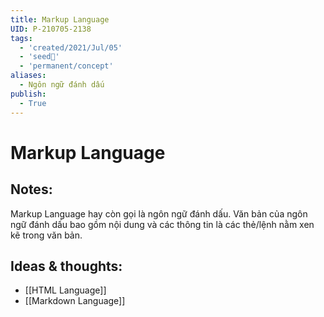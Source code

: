 ```yaml
---
title: Markup Language
UID: P-210705-2138
tags:
  - 'created/2021/Jul/05'
  - 'seed🥜'
  - 'permanent/concept'
aliases:
  - Ngôn ngữ đánh dấu
publish:
  - True
---
```

# Markup Language

## Notes:
Markup Language hay còn gọi là ngôn ngữ đánh dấu. Văn bản của ngôn ngữ đánh dấu bao gồm nội dung và các thông tin là các thẻ/lệnh nằm xen kẽ trong văn bản.

## Ideas & thoughts:
- [[HTML Language]]
- [[Markdown Language]]
